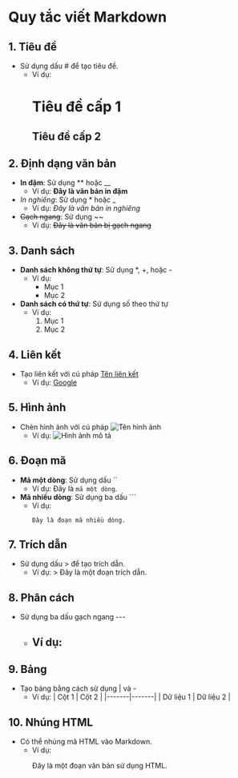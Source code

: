 # Quy tắc viết Markdown

## 1. Tiêu đề
- Sử dụng dấu # để tạo tiêu đề.
  - Ví dụ:
    # Tiêu đề cấp 1
    ## Tiêu đề cấp 2

## 2. Định dạng văn bản
- **In đậm**: Sử dụng ** hoặc __
  - Ví dụ: **Đây là văn bản in đậm**
- *In nghiêng*: Sử dụng * hoặc _
  - Ví dụ: *Đây là văn bản in nghiêng*
- ~~Gạch ngang~~: Sử dụng ~~
  - Ví dụ: ~~Đây là văn bản bị gạch ngang~~

## 3. Danh sách
- **Danh sách không thứ tự**: Sử dụng *, +, hoặc -
  - Ví dụ:
    - Mục 1
    - Mục 2
- **Danh sách có thứ tự**: Sử dụng số theo thứ tự
  - Ví dụ:
    1. Mục 1
    2. Mục 2

## 4. Liên kết
- Tạo liên kết với cú pháp [Tên liên kết](URL)
  - Ví dụ: [Google](https://www.google.com)

## 5. Hình ảnh
- Chèn hình ảnh với cú pháp ![Tên hình ảnh](URL)
  - Ví dụ: ![Hình ảnh mô tả](https://example.com/image.jpg)

## 6. Đoạn mã
- **Mã một dòng**: Sử dụng dấu ``
  - Ví dụ: Đây là `mã một dòng`.
- **Mã nhiều dòng**: Sử dụng ba dấu ```
  - Ví dụ:
    ```
    Đây là đoạn mã nhiều dòng.
    ```

## 7. Trích dẫn
- Sử dụng dấu > để tạo trích dẫn.
  - Ví dụ: > Đây là một đoạn trích dẫn.

## 8. Phân cách
- Sử dụng ba dấu gạch ngang ---
  - Ví dụ:
    ---

## 9. Bảng
- Tạo bảng bằng cách sử dụng | và -
  - Ví dụ:
    | Cột 1 | Cột 2 |
    |-------|-------|
    | Dữ liệu 1 | Dữ liệu 2 |

## 10. Nhúng HTML
- Có thể nhúng mã HTML vào Markdown.
  - Ví dụ: <p>Đây là một đoạn văn bản sử dụng HTML.</p>
